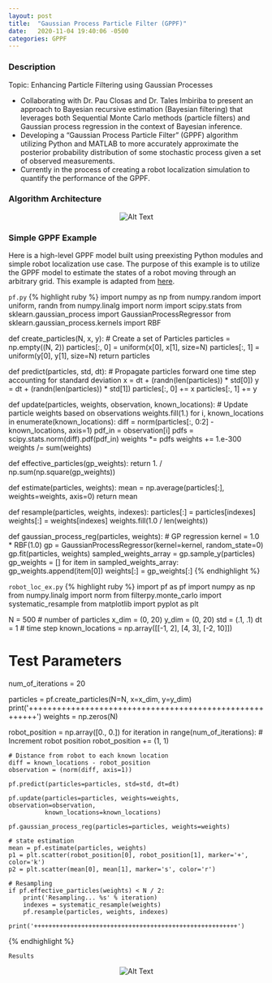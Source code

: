 ```yaml
---
layout: post
title:  "Gaussian Process Particle Filter (GPPF)"
date:   2020-11-04 19:40:06 -0500
categories: GPPF
---
```

### Description 

Topic: Enhancing Particle Filtering using Gaussian Processes
- Collaborating with Dr. Pau Closas and Dr. Tales Imbiriba to present an approach to Bayesian recursive estimation 
(Bayesian filtering) that leverages both Sequential Monte Carlo methods 
(particle filters) and Gaussian process regression in the context of Bayesian inference.
- Developing a “Gaussian Process Particle Filter” (GPPF) algorithm utilizing Python and MATLAB 
to more accurately approximate the posterior probability distribution of some stochastic process 
given a set of observed measurements.
- Currently in the process of creating a robot localization simulation to quantify the performance of the GPPF.

### Algorithm Architecture  

<div class="post-content">
    <p align="center">
    <img src="https://i.ibb.co/1smLBGB/LX4r3cq-Imgur.png" alt="Alt Text" /></p>
</div>

### Simple GPPF Example  

Here is a high-level GPPF model built using preexisting Python modules and simple robot localization use case. 
The purpose of this example is to utilize the GPPF model to estimate the states of a robot moving through 
an arbitrary grid. This example is adapted from 
[here](https://github.com/rlabbe/Kalman-and-Bayesian-Filters-in-Python/blob/24b9fb3cf756b3c765579decd624132efe7be374/experiments/RobotLocalizationParticleFilter.py#L25).

`pf.py`
{% highlight ruby %}
import numpy as np
from numpy.random import uniform, randn
from numpy.linalg import norm
import scipy.stats
from sklearn.gaussian_process import GaussianProcessRegressor
from sklearn.gaussian_process.kernels import RBF

def create_particles(N, x, y):
    # Create a set of Particles
    particles = np.empty((N, 2))
    particles[:, 0] = uniform(x[0], x[1], size=N)
    particles[:, 1] = uniform(y[0], y[1], size=N)
    return particles

def predict(particles, std, dt):
    # Propagate particles forward one time step accounting for standard deviation
    x = dt + (randn(len(particles)) * std[0])
    y = dt + (randn(len(particles)) * std[1])
    particles[:, 0] += x
    particles[:, 1] += y

def update(particles, weights, observation, known_locations):
    # Update particle weights based on observations
    weights.fill(1.)
    for i, known_locations in enumerate(known_locations):
        diff = norm(particles[:, 0:2] - known_locations, axis=1)
        pdf_in = observation[i]
        pdfs = scipy.stats.norm(diff).pdf(pdf_in)
        weights *= pdfs
    weights += 1.e-300
    weights /= sum(weights)

def effective_particles(gp_weights):
    return 1. / np.sum(np.square(gp_weights))

def estimate(particles, weights):
    mean = np.average(particles[:], weights=weights, axis=0)
    return mean

def resample(particles, weights, indexes):
    particles[:] = particles[indexes]
    weights[:] = weights[indexes]
    weights.fill(1.0 / len(weights))

def gaussian_process_reg(particles, weights):
    # GP regression
    kernel = 1.0 * RBF(1.0)
    gp = GaussianProcessRegressor(kernel=kernel, random_state=0)
    gp.fit(particles, weights)
    sampled_weights_array = gp.sample_y(particles)
    gp_weights = []
    for item in sampled_weights_array:
        gp_weights.append(item[0])
    weights[:] = gp_weights[:]
{% endhighlight %}

`robot_loc_ex.py`
{% highlight ruby %}
import pf as pf
import numpy as np
from numpy.linalg import norm
from filterpy.monte_carlo import systematic_resample
from matplotlib import pyplot as plt

N = 500  # number of particles
x_dim = (0, 20)
y_dim = (0, 20)
std = (.1, .1)
dt = 1  # time step
known_locations = np.array([[-1, 2], [4, 3], [-2, 10]])
# Test Parameters
num_of_iterations = 20

particles = pf.create_particles(N=N, x=x_dim, y=y_dim)
print('++++++++++++++++++++++++++++++++++++++++++++++++++++++++')
weights = np.zeros(N)

robot_position = np.array([0., 0.])
for iteration in range(num_of_iterations):
    # Increment robot position
    robot_position += (1, 1)

    # Distance from robot to each known location
    diff = known_locations - robot_position
    observation = (norm(diff, axis=1))

    pf.predict(particles=particles, std=std, dt=dt)

    pf.update(particles=particles, weights=weights, observation=observation,
              known_locations=known_locations)

    pf.gaussian_process_reg(particles=particles, weights=weights)

    # state estimation
    mean = pf.estimate(particles, weights)
    p1 = plt.scatter(robot_position[0], robot_position[1], marker='+', color='k')
    p2 = plt.scatter(mean[0], mean[1], marker='s', color='r')

    # Resampling
    if pf.effective_particles(weights) < N / 2:
        print('Resampling... %s' % iteration)
        indexes = systematic_resample(weights)
        pf.resample(particles, weights, indexes)

    print('++++++++++++++++++++++++++++++++++++++++++++++++++++++++')
{% endhighlight %}

`Results`
<div class="post-content">
    <p align="center">
    <img src="https://i.ibb.co/p46kK2S/Screen-Shot-2020-11-08-at-12-11-26-PM.png" alt="Alt Text" /></p>
</div>